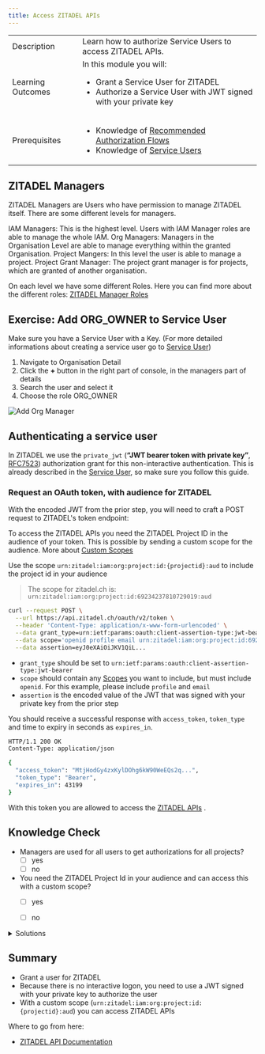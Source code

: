 ```yaml
---
title: Access ZITADEL APIs
---
```


<table class="table-wrapper">
    <tr>
        <td>Description</td>
        <td>Learn how to authorize Service Users to access ZITADEL APIs.</td>
    </tr>
    <tr>
        <td>Learning Outcomes</td>
        <td>
            In this module you will:
            <ul>
                <li>Grant a Service User for ZITADEL</li>
                <li>Authorize a Service User with JWT signed with your private key</li>
            </ul>
        </td>
    </tr>
     <tr>
        <td>Prerequisites</td>
        <td>
            <ul>
                <li>Knowledge of <a href="/docs/guides/oauth-recommended-flows">Recommended Authorization Flows</a></li>
                <li>Knowledge of <a href="/docs/guides/serviceusers">Service Users</a></li>
            </ul>
        </td>
    </tr>
</table>

## ZITADEL Managers

ZITADEL Managers are Users who have permission to manage ZITADEL itself. There are some different levels for managers. 

IAM Managers: This is the highest level. Users with IAM Manager roles are able to manage the whole IAM. 
Org Managers: Managers in the Organisation Level are able to manage everything within the granted Organisation.
Project Mangers: In this level the user is able to manage a project.
Project Grant Manager: The project grant manager is for projects, which are granted of another organisation.

On each level we have some different Roles. Here you can find more about the different roles: [ZITADEL Manager Roles](../manuals/admin-managers)


## Exercise: Add ORG_OWNER to Service User

Make sure you have a Service User with a Key. (For more detailed informations about creating a service user go to [Service User](serviceusers))

1. Navigate to Organisation Detail
2. Click the **+** button in the right part of console, in the managers part of details
3. Search the user and select it
4. Choose the role ORG_OWNER

![Add Org Manager](/img/console_org_manager_add.gif)

## Authenticating a service user

In ZITADEL we use the `private_jwt` (**“JWT bearer token with private key”**, [RFC7523](https://tools.ietf.org/html/rfc7523)) authorization grant for this non-interactive authentication.
This is already described in the [Service User](serviceusers), so make sure you follow this guide.

### Request an OAuth token, with audience for ZITADEL

With the encoded JWT from the prior step, you will need to craft a POST request to ZITADEL's token endpoint:

To access the ZITADEL APIs you need the ZITADEL Project ID in the audience of your token.
This is possible by sending a custom scope for the audience. More about [Custom Scopes](../apis/openidoauth/scopes)

Use the scope `urn:zitadel:iam:org:project:id:{projectid}:aud` to include the project id in your audience

> The scope for zitadel.ch is: `urn:zitadel:iam:org:project:id:69234237810729019:aud`

```bash
curl --request POST \
  --url https://api.zitadel.ch/oauth/v2/token \
  --header 'Content-Type: application/x-www-form-urlencoded' \
  --data grant_type=urn:ietf:params:oauth:client-assertion-type:jwt-bearer \
  --data scope='openid profile email urn:zitadel:iam:org:project:id:69234237810729019:aud' \
  --data assertion=eyJ0eXAiOiJKV1QiL...
```

* `grant_type` should be set to `urn:ietf:params:oauth:client-assertion-type:jwt-bearer`
* `scope` should contain any [Scopes](../apis/openidoauth/scopes) you want to include, but must include `openid`. For this example, please include `profile` and `email`
* `assertion` is the encoded value of the JWT that was signed with your private key from the prior step

You should receive a successful response with `access_token`,  `token_type` and time to expiry in seconds as `expires_in`.

```bash
HTTP/1.1 200 OK
Content-Type: application/json

{
  "access_token": "MtjHodGy4zxKylDOhg6kW90WeEQs2q...",
  "token_type": "Bearer",
  "expires_in": 43199
}
```

With this token you are allowed to access the [ZITADEL APIs](../apis/introduction) .
## Knowledge Check


* Managers are used for all users to get authorizations for all projects?
    - [ ] yes
    - [ ] no
* You need the ZITADEL Project Id in your audience and can access this with a custom scope?
    - [ ] yes
    - [ ] no


<details>
    <summary>
        Solutions
    </summary>


* Managers are used for all users to get authorizations for all projects?
    - [ ] yes
    - [x] no (Managers are only used to grant users for ZITADEL)
* You need the ZITADEL Project Id in your audience and can access this with a custom scope?
    - [x] yes
    - [ ] no

</details>

## Summary

* Grant a user for ZITADEL
* Because there is no interactive logon, you need to use a JWT signed with your private key to authorize the user
* With a custom scope (`urn:zitadel:iam:org:project:id:{projectid}:aud`) you can access ZITADEL APIs


Where to go from here:

* [ZITADEL API Documentation](../apis/introduction)
